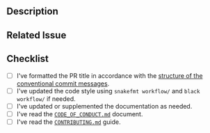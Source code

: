 ## Description

<!-- Add a more detailed description of the changes if needed. -->

## Related Issue

<!-- If your PR refers to a related issue, link it here. -->

## Checklist

<!-- Mark with an `x` all the checkboxes that apply (like `[x]`) -->

- [ ] I've formatted the PR title in accordance with the [structure of the conventional commit messages](https://www.conventionalcommits.org/en/v1.0.0/).
- [ ] I've updated the code style using `snakefmt workflow/` and `black workflow/` if needed.
- [ ] I've updated or supplemented the documentation as needed.
- [ ] I've read the [`CODE_OF_CONDUCT.md`](https://github.com/IKIM-Essen/uncovar/blob/master/CODE_OF_CONDUCT.md) document.
- [ ] I've read the [`CONTRIBUTING.md`](https://github.com/IKIM-Essen/uncovar/blob/master/CONTRIBUTING.md) guide.

<!--
## Conventional Commits Format

(`<type>[optional scope]: <description>`)

## Type of Changes

- **build**: Changes that affect the build system or external dependencies (example scopes: gulp, broccoli, npm)
- **ci**: Changes to our CI configuration files and scripts (example scopes: Travis, Circle, BrowserStack, SauceLabs)
- **docs**: Documentation only changes
- **feat**: A new feature
- **fix**: A bug fix
- **perf**: A code change that improves performance
- **refactor**: A code change that neither fixes a bug nor adds a feature
- **style**: Changes that do not affect the meaning of the code (white-space, formatting, missing semi-colons, etc.)
- **test**: Adding missing tests or correcting existing tests
-->
